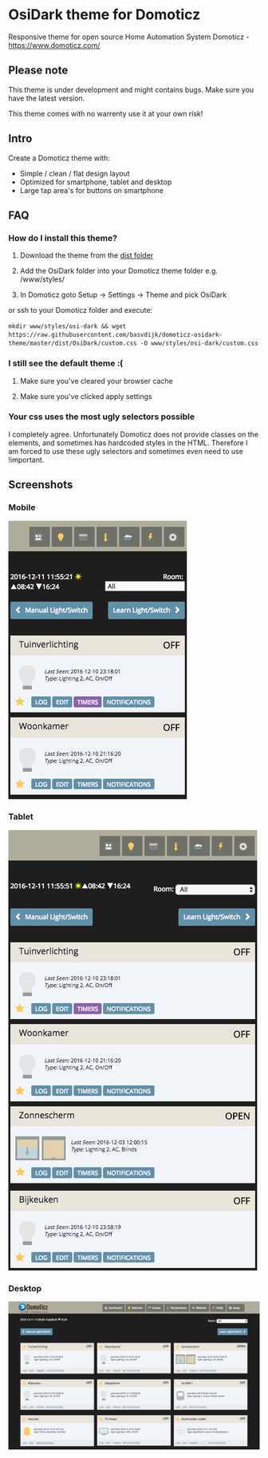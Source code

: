 # OsiDark theme for Domoticz
Responsive theme for open source Home Automation System Domoticz - https://www.domoticz.com/

## Please note

This theme is under development and might contains bugs. Make sure you have the latest version.

This theme comes with no warrenty use it at your own risk!

## Intro

Create a Domoticz theme with:

* Simple / clean / flat design layout
* Optimized for smartphone, tablet and desktop
* Large tap area's for buttons on smartphone

## FAQ

### How do I install this theme?

1) Download the theme from the [dist folder](dist/)

2) Add the OsiDark folder into your Domoticz theme folder e.g. /www/styles/

3) In Domoticz goto Setup -> Settings -> Theme and pick OsiDark

or ssh to your Domoticz folder and execute:

`mkdir www/styles/osi-dark && wget https://raw.githubusercontent.com/basvdijk/domoticz-osidark-theme/master/dist/OsiDark/custom.css -O www/styles/osi-dark/custom.css`

### I still see the default theme :(

1) Make sure you've cleared your browser cache

2) Make sure you've clicked apply settings

### Your css uses the most ugly selectors possible

I completely agree. Unfortunately Domoticz does not provide classes on the elements, and sometimes has hardcoded styles in the HTML. Therefore I am forced to use these ugly selectors and sometimes even need to use !important.


## Screenshots

### Mobile
![mobile](screenshots/mobile.png)

### Tablet
![tablet](screenshots/tablet.png)

### Desktop
![desktop](screenshots/desktop.png)
